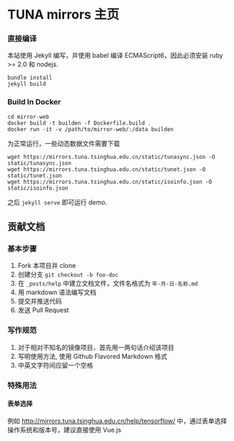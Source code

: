 # TUNA mirrors 主页

### 直接编译

本站使用 Jekyll 编写，并使用 babel 编译 ECMAScript6，因此必须安装 ruby >= 2.0 和 nodejs.

```
bundle install
jekyll build
```

### Build In Docker
```
cd mirror-web
docker build -t builden -f Dockerfile.build .
docker run -it -v /path/to/mirror-web/:/data builden
```

为正常运行，一些动态数据文件需要下载

```
wget https://mirrors.tuna.tsinghua.edu.cn/static/tunasync.json -O static/tunasync.json
wget https://mirrors.tuna.tsinghua.edu.cn/static/tunet.json -O static/tunet.json
wget https://mirrors.tuna.tsinghua.edu.cn/static/isoinfo.json -O static/isoinfo.json
```

之后 `jekyll serve` 即可运行 demo.

## 贡献文档

### 基本步骤

1. Fork 本项目并 clone
2. 创建分支 `git checkout -b foo-doc`
3. 在 `_posts/help` 中建立文档文件，文件名格式为 `年-月-日-名称.md`
4. 用 markdown 语法编写文档
5. 提交并推送代码
6. 发送 Pull Request

### 写作规范

1. 对于相对不知名的镜像项目，首先用一两句话介绍该项目
2. 写明使用方法, 使用 Github Flavored Markdown 格式
3. 中英文字符间应留一个空格

### 特殊用法

#### 表单选择
例如 <http://mirrors.tuna.tsinghua.edu.cn/help/tensorflow/> 中，通过表单选择操作系统和版本号，建议直接使用 Vue.js




